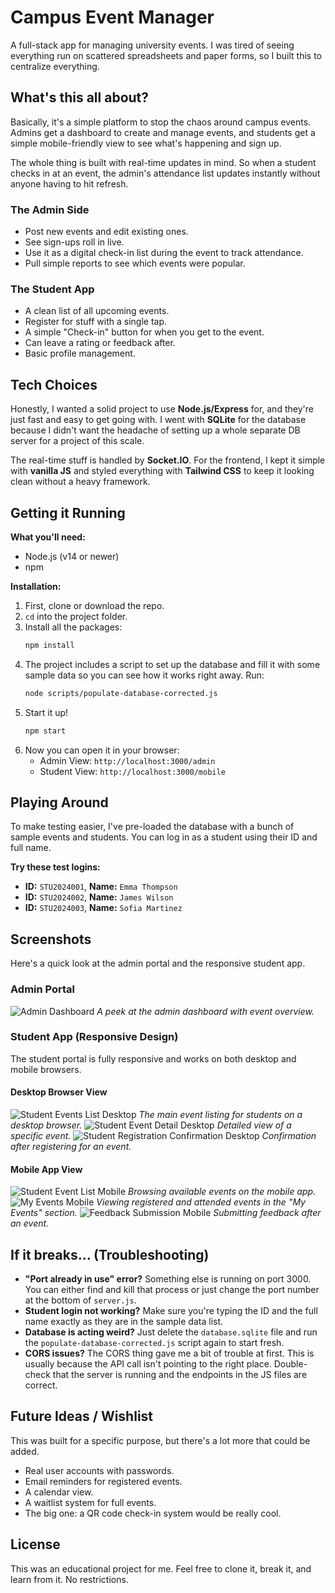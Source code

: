 # Campus Event Manager

A full-stack app for managing university events. I was tired of seeing everything run on scattered spreadsheets and paper forms, so I built this to centralize everything.

## What's this all about?

Basically, it's a simple platform to stop the chaos around campus events. Admins get a dashboard to create and manage events, and students get a simple mobile-friendly view to see what's happening and sign up.

The whole thing is built with real-time updates in mind. So when a student checks in at an event, the admin's attendance list updates instantly without anyone having to hit refresh.

### The Admin Side
- Post new events and edit existing ones.
- See sign-ups roll in live.
- Use it as a digital check-in list during the event to track attendance.
- Pull simple reports to see which events were popular.

### The Student App
- A clean list of all upcoming events.
- Register for stuff with a single tap.
- A simple "Check-in" button for when you get to the event.
- Can leave a rating or feedback after.
- Basic profile management.

## Tech Choices

Honestly, I wanted a solid project to use **Node.js/Express** for, and they're just fast and easy to get going with. I went with **SQLite** for the database because I didn't want the headache of setting up a whole separate DB server for a project of this scale.

The real-time stuff is handled by **Socket.IO**. For the frontend, I kept it simple with **vanilla JS** and styled everything with **Tailwind CSS** to keep it looking clean without a heavy framework.

## Getting it Running

**What you'll need:**
- Node.js (v14 or newer)
- npm

**Installation:**

1.  First, clone or download the repo.
2.  `cd` into the project folder.
3.  Install all the packages:
    ```bash
    npm install
    ```
4.  The project includes a script to set up the database and fill it with some sample data so you can see how it works right away. Run:
    ```bash
    node scripts/populate-database-corrected.js
    ```
5.  Start it up!
    ```bash
    npm start
    ```
6.  Now you can open it in your browser:
    -   Admin View: `http://localhost:3000/admin`
    -   Student View: `http://localhost:3000/mobile`

## Playing Around

To make testing easier, I've pre-loaded the database with a bunch of sample events and students. You can log in as a student using their ID and full name.

**Try these test logins:**
-   **ID:** `STU2024001`, **Name:** `Emma Thompson`
-   **ID:** `STU2024002`, **Name:** `James Wilson`
-   **ID:** `STU2024003`, **Name:** `Sofia Martinez`

## Screenshots

Here's a quick look at the admin portal and the responsive student app.

### Admin Portal
![Admin Dashboard](screenshots/Admin1.png)
*A peek at the admin dashboard with event overview.*

### Student App (Responsive Design)
The student portal is fully responsive and works on both desktop and mobile browsers.

#### Desktop Browser View
![Student Events List Desktop](screenshots/StudentPortal1.png)
*The main event listing for students on a desktop browser.*
![Student Event Detail Desktop](screenshots/StudentPortal2.png)
*Detailed view of a specific event.*
![Student Registration Confirmation Desktop](screenshots/StudentPortal3.png)
*Confirmation after registering for an event.*

#### Mobile App View
![Student Event List Mobile](screenshots/Mobile1.png)
*Browsing available events on the mobile app.*
![My Events Mobile](screenshots/Mobile2.png)
*Viewing registered and attended events in the "My Events" section.*
![Feedback Submission Mobile](screenshots/Mobile3.png)
*Submitting feedback after an event.*

## If it breaks... (Troubleshooting)

-   **"Port already in use" error?** Something else is running on port 3000. You can either find and kill that process or just change the port number at the bottom of `server.js`.
-   **Student login not working?** Make sure you're typing the ID and the full name exactly as they are in the sample data list.
-   **Database is acting weird?** Just delete the `database.sqlite` file and run the `populate-database-corrected.js` script again to start fresh.
-   **CORS issues?** The CORS thing gave me a bit of trouble at first. This is usually because the API call isn't pointing to the right place. Double-check that the server is running and the endpoints in the JS files are correct.

## Future Ideas / Wishlist

This was built for a specific purpose, but there's a lot more that could be added.
-   Real user accounts with passwords.
-   Email reminders for registered events.
-   A calendar view.
-   A waitlist system for full events.
-   The big one: a QR code check-in system would be really cool.

## License

This was an educational project for me. Feel free to clone it, break it, and learn from it. No restrictions.
